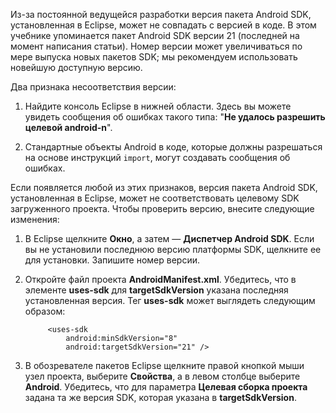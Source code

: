 Из-за постоянной ведущейся разработки версия пакета Android SDK, установленная в Eclipse, может не совпадать с версией в коде. В этом учебнике упоминается пакет Android SDK версии 21 (последней на момент написания статьи). Номер версии может увеличиваться по мере выпуска новых пакетов SDK; мы рекомендуем использовать новейшую доступную версию.

Два признака несоответствия версии:

1. Найдите консоль Eclipse в нижней области. Здесь вы можете увидеть сообщения об ошибках такого типа: "**Не удалось разрешить целевой android-n**".

2. Стандартные объекты Android в коде, которые должны разрешаться на основе инструкций `import`, могут создавать сообщения об ошибках.

Если появляется любой из этих признаков, версия пакета Android SDK, установленная в Eclipse, может не соответствовать целевому SDK загруженного проекта. Чтобы проверить версию, внесите следующие изменения:


1. В Eclipse щелкните **Окно**, а затем — **Диспетчер Android SDK**. Если вы не установили последнюю версию платформы SDK, щелкните ее для установки. Запишите номер версии.

2. Откройте файл проекта **AndroidManifest.xml**. Убедитесь, что в элементе **uses-sdk** для **targetSdkVersion** указана последняя установленная версия. Тег **uses-sdk** может выглядеть следующим образом:
 
	 	    <uses-sdk
	 	        android:minSdkVersion="8"
	 	        android:targetSdkVersion="21" />
	
3. В обозревателе пакетов Eclipse щелкните правой кнопкой мыши узел проекта, выберите **Свойства**, а в левом столбце выберите **Android**. Убедитесь, что для параметра **Целевая сборка проекта** задана та же версия SDK, которая указана в **targetSdkVersion**.

<!---HONumber=July15_HO4-->